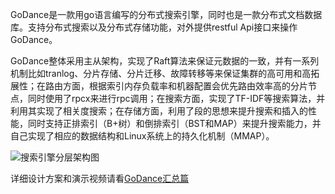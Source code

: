 GoDance是一款用go语言编写的分布式搜索引擎，同时也是一款分布式文档数据库。支持分布式搜索以及分布式存储功能，对外提供restful Api接口来操作GoDance。

GoDance整体采用主从架构，实现了Raft算法来保证元数据的一致，并有一系列机制比如tranlog、分片存储、分片迁移、故障转移等来保证集群的高可用和高拓展性；在路由方面，根据索引内存负载率和机器配置会优先路由效率高的分片节点，同时使用了rpcx来进行rpc调用；在搜索方面，实现了TF-IDF等搜索算法，并利用其实现了相关度搜索；在存储方面，利用了段的思想来提升搜索和插入的性能，同时支持正排索引（B+树）和倒排索引（BST和MAP）来提升搜索能力，并自己实现了相应的数据结构和Linux系统上的持久化机制（MMAP）。

![搜索引擎分层架构图](https://cdn.jsdelivr.net/gh/BestDreamChaser/picture/img/202206042209928.png)


详细设计方案和演示视频请看[GoDance汇总篇](http://https://h2fejdkch0.feishu.cn/docx/doxcnm1pp7Cfc7fLSJbU3y0zrld#doxcnmI6csEq066EMaWDwZ1E474)